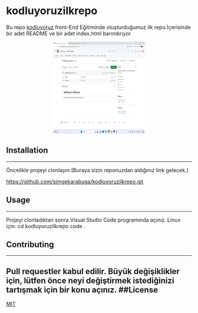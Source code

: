 # kodluyoruzilkrepo
Bu repo [kodluyoruz](https://kodluyoruz.org/) front-End Eğitiminde oluşturduğumuz ilk repo.İçerisinde bir adet README ve bir adet index.html barındırıyor.

<p align="center">
  <img width="250" height="250" src="ekran-goruntusu.png"
</p>

## Installation
----
Öncelikle projeyi clonlayın.(Buraya sizin reponuzdan aldığınız link gelecek.)

https://github.com/simgekarabuga/kodluyoruzilkrepo.git

## Usage
----
Projeyi clonladıktan sonra Visual Studio Code programında açınız.
Linux için:
cd kodluyoruzilkrepo
code .
## Contributing
----
Pull requestler kabul edilir. Büyük değişiklikler için, lütfen önce neyi değiştirmek istediğinizi tartışmak için bir konu açınız.
##License
---
[MIT](https://choosealicense.com/licenses/mit/)
